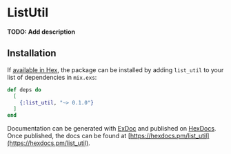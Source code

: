 # ListUtil

**TODO: Add description**

## Installation

If [available in Hex](https://hex.pm/docs/publish), the package can be installed
by adding `list_util` to your list of dependencies in `mix.exs`:

```elixir
def deps do
  [
    {:list_util, "~> 0.1.0"}
  ]
end
```

Documentation can be generated with [ExDoc](https://github.com/elixir-lang/ex_doc)
and published on [HexDocs](https://hexdocs.pm). Once published, the docs can
be found at [https://hexdocs.pm/list_util](https://hexdocs.pm/list_util).

